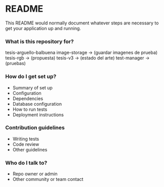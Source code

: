 # README #

This README would normally document whatever steps are necessary to get your application up and running.

### What is this repository for? ###

tesis-arguello-balbuena
	image-storage -> (guardar imagenes de prueba)
	tesis-rgb -> (propuesta)
	tesis-v3 -> (estado del arte)
	test-manager -> (pruebas)

### How do I get set up? ###

* Summary of set up
* Configuration
* Dependencies
* Database configuration
* How to run tests
* Deployment instructions

### Contribution guidelines ###

* Writing tests
* Code review
* Other guidelines

### Who do I talk to? ###

* Repo owner or admin
* Other community or team contact